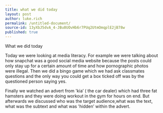 ```yaml
---
title: what we did today 
layout: post
author: luke.rich
permalink: /untitled-document/
source-id: 13yXbJ5dvA_4-JBu0UOvHb6r7PUq2UtmOmqplE2jB78w
published: true
---
```

What we did today

Today we were looking at media literacy. For example we were talking about how snapchat was a good social media website because the posts could only stay up for a certain amount of time and how pornographic photos were illegal. Then we did a bingo game which we had ask classmates questions and the only way you could get a box ticked off was by the questioned person saying yes.

 Finally we watched an advert from 'kia’ ( the car dealer) which had three fat hamsters and they were doing workout in the gym for hours on end. But afterwards we discussed who was the target audience,what was the text, what was the subtext and what was 'hidden’ within the advert.

